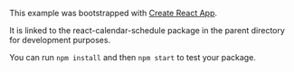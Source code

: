 This example was bootstrapped with [Create React App](https://github.com/facebook/create-react-app).

It is linked to the react-calendar-schedule package in the parent directory for development purposes.

You can run `npm install` and then `npm start` to test your package.
